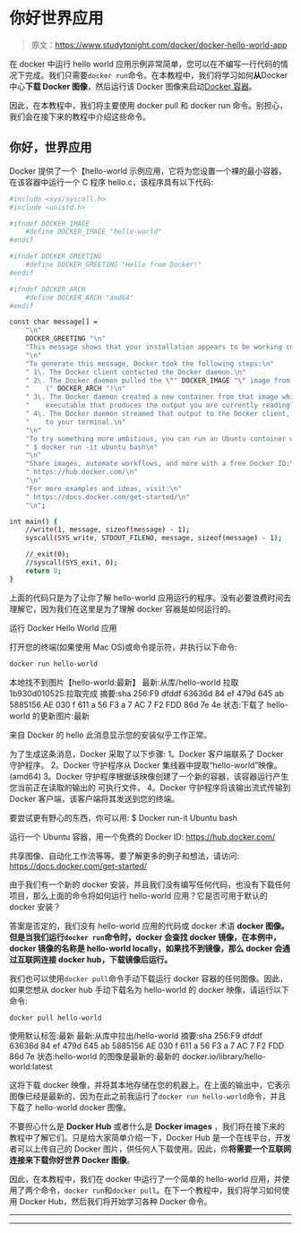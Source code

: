 # 你好世界应用

> 原文：<https://www.studytonight.com/docker/docker-hello-world-app>

在 docker 中运行 hello world 应用示例非常简单，您可以在不编写一行代码的情况下完成。我们只需要`docker run`命令。在本教程中，我们将学习如何**从**Docker 中心**下载 Docker 图像**，然后运行该 Docker 图像来启动[Docker 容器](https://www.studytonight.com/docker/introduction-to-containers-and-docker)。

因此，在本教程中，我们将主要使用 docker pull 和 docker run 命令。别担心，我们会在接下来的教程中介绍这些命令。

## 你好，世界应用

Docker 提供了一个【hello-world 示例应用，它将为您设置一个裸的最小容器，在该容器中运行一个 C 程序 hello.c，该程序具有以下代码:

```sh
#include <sys/syscall.h>
#include <unistd.h>

#ifndef DOCKER_IMAGE
	#define DOCKER_IMAGE "hello-world"
#endif

#ifndef DOCKER_GREETING
	#define DOCKER_GREETING "Hello from Docker!"
#endif

#ifndef DOCKER_ARCH
	#define DOCKER_ARCH "amd64"
#endif

const char message[] =
	"\n"
	DOCKER_GREETING "\n"
	"This message shows that your installation appears to be working correctly.\n"
	"\n"
	"To generate this message, Docker took the following steps:\n"
	" 1\. The Docker client contacted the Docker daemon.\n"
	" 2\. The Docker daemon pulled the \"" DOCKER_IMAGE "\" image from the Docker Hub.\n"
	"    (" DOCKER_ARCH ")\n"
	" 3\. The Docker daemon created a new container from that image which runs the\n"
	"    executable that produces the output you are currently reading.\n"
	" 4\. The Docker daemon streamed that output to the Docker client, which sent it\n"
	"    to your terminal.\n"
	"\n"
	"To try something more ambitious, you can run an Ubuntu container with:\n"
	" $ docker run -it ubuntu bash\n"
	"\n"
	"Share images, automate workflows, and more with a free Docker ID:\n"
	" https://hub.docker.com/\n"
	"\n"
	"For more examples and ideas, visit:\n"
	" https://docs.docker.com/get-started/\n"
	"\n";

int main() {
	//write(1, message, sizeof(message) - 1);
	syscall(SYS_write, STDOUT_FILENO, message, sizeof(message) - 1);

	//_exit(0);
	//syscall(SYS_exit, 0);
	return 0;
}
```

上面的代码只是为了让你了解 hello-world 应用运行的程序。没有必要浪费时间去理解它，因为我们在这里是为了理解 docker 容器是如何运行的。

运行 Docker Hello World 应用

打开您的终端(如果使用 Mac OS)或命令提示符，并执行以下命令:

```sh
docker run hello-world
```

本地找不到图片【hello-world:最新】
最新:从库/hello-world
拉取 1b930d010525:拉取完成
摘要:sha 256:F9 dfddf 63636d 84 ef 479d 645 ab 5885156 AE 030 f 611 a 56 F3 a 7 AC 7 F2 FDD 86d 7e 4e
状态:下载了 hello-world 的更新图片:最新

来自 Docker 的 hello
此消息显示您的安装似乎工作正常。

为了生成这条消息，Docker 采取了以下步骤:
1。Docker 客户端联系了 Docker 守护程序。
2。Docker 守护程序从 Docker 集线器中提取“hello-world”映像。
(amd64)
3。Docker 守护程序根据该映像创建了一个新的容器，该容器运行产生您当前正在读取的输出的
可执行文件。
4。Docker 守护程序将该输出流式传输到 Docker 客户端，该客户端将其发送到您的终端。

要尝试更有野心的东西，你可以用:
$ Docker run-it Ubuntu bash

运行一个 Ubuntu 容器，用一个免费的 Docker ID:
https://hub.docker.com/

共享图像、自动化工作流等等。要了解更多的例子和想法，请访问:
https://docs.docker.com/get-started/

由于我们有一个新的 docker 安装，并且我们没有编写任何代码，也没有下载任何项目，那么上面的命令将如何运行 hello-world 应用？它是否可用于默认的 docker 安装？

答案是否定的，我们没有 hello-world 应用的代码或 docker 术语 **docker 图像。但是当我们运行`docker run`命令时，docker 会查找 docker 镜像，在本例中，docker 镜像的名称是 hello-world locally，如果找不到镜像，那么 docker 会通过互联网连接 docker hub，下载镜像后运行。**

我们也可以使用`docker pull`命令手动下载运行 docker 容器的任何图像。因此，如果您想从 docker hub 手动下载名为 hello-world 的 docker 映像，请运行以下命令:

```sh
docker pull hello-world
```

使用默认标签:最新
最新:从库中拉出/hello-world
摘要:sha 256:F9 dfddf 63636d 84 ef 479d 645 ab 5885156 AE 030 f 611 a 56 F3 a 7 AC 7 F2 FDD 86d 7e
状态:hello-world 的图像是最新的:最新的
docker.io/library/hello-world:latest

这将下载 docker 映像，并将其本地存储在您的机器上。在上面的输出中，它表示图像已经是最新的，因为在此之前我运行了`docker run hello-world`命令，并且下载了 hello-world docker 图像。

不要担心什么是 **Docker Hub** 或者什么是 **Docker images** ，我们将在接下来的教程中了解它们。只是给大家简单介绍一下，Docker Hub 是一个在线平台，开发者可以上传自己的 Docker 图片，供任何人下载使用。因此，你**将需要一个互联网连接来下载你好世界 Docker 图像**。

因此，在本教程中，我们在 docker 中运行了一个简单的 hello-world 应用，并使用了两个命令，`docker run`和`docker pull`。在下一个教程中，我们将学习如何使用 Docker Hub，然后我们将开始学习各种 Docker 命令。

* * *

* * *